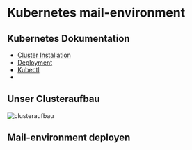 # Kubernetes mail-environment
## Kubernetes Dokumentation
- [Cluster Installation](https://github.com/baru5201/M300/blob/master/LB03/mail-environment/kubernetes/kubernetes-clusterinstallation.md)
- [Deployment]()
- [Kubectl](https://github.com/baru5201/M300/blob/master/LB03/mail-environment/kubernetes/kubectl.md)
- 
## Unser Clusteraufbau
![clusteraufbau](https://github.com/baru5201/M300/blob/master/LB03/mail-environment/kubernetes/bilder/logisches-diagramm_kubernetes-cluster.png)

## Mail-environment deployen
